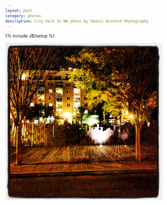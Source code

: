 ```yaml
---
layout: post
category: photos
description: City Park In NW photo by Shanti Braford Photography
---
```

{% include JB/setup %}

<a href="/photos/portland,_oregon/city_park_in_nw.jpg" title="City Park In NW"><img src="/photos/portland,_oregon/city_park_in_nw.jpg" alt="City Park In NW" /></a>


